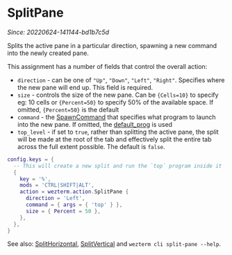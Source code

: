 # SplitPane

*Since: 20220624-141144-bd1b7c5d*

Splits the active pane in a particular direction, spawning a new command into the newly created pane.

This assignment has a number of fields that control the overall action:

* `direction` - can be one of `"Up"`, `"Down"`, `"Left"`, `"Right"`. Specifies where the new pane will end up. This field is required.
* `size` - controls the size of the new pane. Can be `{Cells=10}` to specify eg: 10 cells or `{Percent=50}` to specify 50% of the available space.  If omitted, `{Percent=50}` is the default
* `command` - the [SpawnCommand](../SpawnCommand.md) that specifies what program to launch into the new pane. If omitted, the [default_prog](../config/default_prog.md) is used
* `top_level` - if set to `true`, rather than splitting the active pane, the split will be made at the root of the tab and effectively split the entire tab across the full extent possible.  The default is `false`.

```lua
config.keys = {
  -- This will create a new split and run the `top` program inside it
  {
    key = '%',
    mods = 'CTRL|SHIFT|ALT',
    action = wezterm.action.SplitPane {
      direction = 'Left',
      command = { args = { 'top' } },
      size = { Percent = 50 },
    },
  },
}
```

See also: [SplitHorizontal](SplitHorizontal.md), [SplitVertical](SplitVertical.md) and `wezterm cli split-pane --help`.

